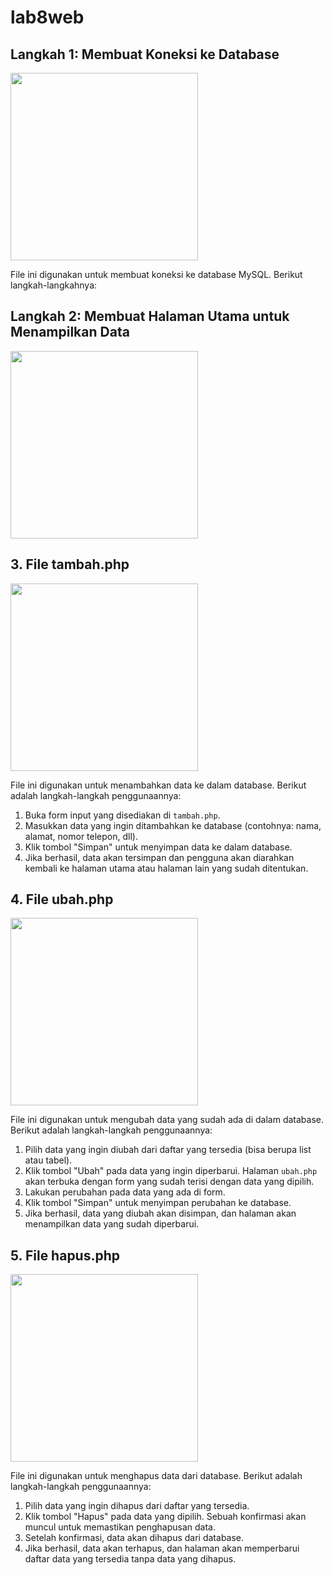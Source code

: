 # lab8web
<h2>Langkah 1: Membuat Koneksi ke Database</h2>
<img src="" width="300" height="auto">
<p>File ini digunakan untuk membuat koneksi ke database MySQL. Berikut langkah-langkahnya:</p>


<h2>Langkah 2: Membuat Halaman Utama untuk Menampilkan Data</h2>
<img src="" width="300" height="auto">




<h2>3. File tambah.php</h2>
<img src="" width="300" height="auto">
    <p>File ini digunakan untuk menambahkan data ke dalam database. Berikut adalah langkah-langkah penggunaannya:</p>
    <ol>
        <li>Buka form input yang disediakan di <code>tambah.php</code>.</li>
        <li>Masukkan data yang ingin ditambahkan ke database (contohnya: nama, alamat, nomor telepon, dll).</li>
        <li>Klik tombol "Simpan" untuk menyimpan data ke dalam database.</li>
        <li>Jika berhasil, data akan tersimpan dan pengguna akan diarahkan kembali ke halaman utama atau halaman lain yang sudah ditentukan.</li>
    </ol>

<h2>4. File ubah.php</h2>
<img src="" width="300" height="auto">
    <p>File ini digunakan untuk mengubah data yang sudah ada di dalam database. Berikut adalah langkah-langkah penggunaannya:</p>
    <ol>
        <li>Pilih data yang ingin diubah dari daftar yang tersedia (bisa berupa list atau tabel).</li>
        <li>Klik tombol "Ubah" pada data yang ingin diperbarui. Halaman <code>ubah.php</code> akan terbuka dengan form yang sudah terisi dengan data yang dipilih.</li>
        <li>Lakukan perubahan pada data yang ada di form.</li>
        <li>Klik tombol "Simpan" untuk menyimpan perubahan ke database.</li>
        <li>Jika berhasil, data yang diubah akan disimpan, dan halaman akan menampilkan data yang sudah diperbarui.</li>
    </ol>


<h2>5. File hapus.php</h2>
<img src="" width="300" height="auto">
    <p>File ini digunakan untuk menghapus data dari database. Berikut adalah langkah-langkah penggunaannya:</p>
    <ol>
        <li>Pilih data yang ingin dihapus dari daftar yang tersedia.</li>
        <li>Klik tombol "Hapus" pada data yang dipilih. Sebuah konfirmasi akan muncul untuk memastikan penghapusan data.</li>
        <li>Setelah konfirmasi, data akan dihapus dari database.</li>
        <li>Jika berhasil, data akan terhapus, dan halaman akan memperbarui daftar data yang tersedia tanpa data yang dihapus.</li>
    </ol>
